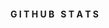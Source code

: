<div align="center">
  <div style="display: flex; align-items: flex-start;">
  <h4><b>G I T H U B &nbsp; S T A T S</b></h4>
  <hr>
  </div>
</div>

<div align="center">
  <div style="display: flex; align-items: flex-start;">
    <img align="top" src="https://github-readme-stats.vercel.app/api?username=Dexanode&show_icons=true&theme=nightowl%22/%3E>
<br />
<br />
    <img align="top" src="https://github-readme-streak-stats.herokuapp.com/?user=Dexanode&theme=nightowl&date_format=M%20j%5B%2C%20Y%5D%22/%3E>
<br />
<br />
   <img align="down" src="https://github-readme-stats.vercel.app/api/top-langs/?username=Dexanode&layout=compact&theme=nightowl%22/%3E>
  </div>
</div>
